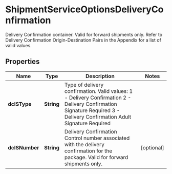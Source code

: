 

# ShipmentServiceOptionsDeliveryConfirmation

Delivery Confirmation container.   Valid for forward shipments only.  Refer to Delivery Confirmation Origin-Destination Pairs in the Appendix for a list of valid values.

## Properties

| Name | Type | Description | Notes |
|------------ | ------------- | ------------- | -------------|
|**dcISType** | **String** | Type of delivery confirmation.  Valid values:  1 - Delivery Confirmation 2 - Delivery Confirmation Signature Required 3 - Delivery Confirmation Adult Signature Required |  |
|**dcISNumber** | **String** | Delivery Confirmation Control number associated with the delivery confirmation for the package.  Valid for forward shipments only. |  [optional] |



